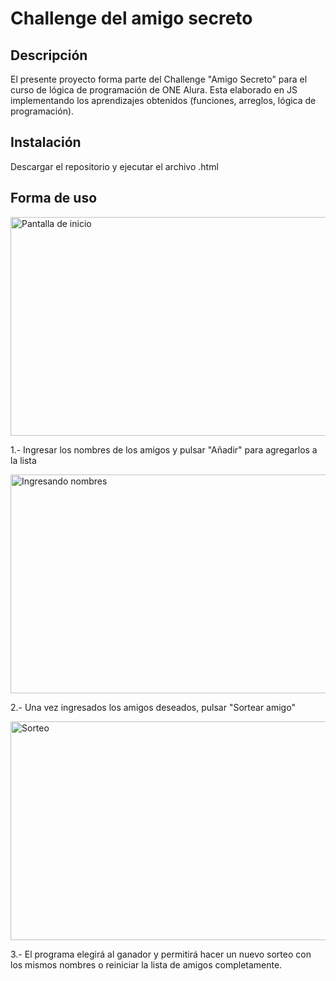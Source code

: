 # Challenge del amigo secreto

## Descripción

El presente proyecto forma parte del Challenge "Amigo Secreto" para el curso de lógica de programación de ONE Alura. Esta elaborado en JS implementando los aprendizajes obtenidos (funciones, arreglos, lógica de programación).

## Instalación

Descargar el repositorio y ejecutar el archivo .html

## Forma de uso

<img width="600" height="350" alt="Pantalla de inicio" src="https://github.com/user-attachments/assets/d2c27eae-4b69-4baa-b9e4-e19211507e10" />

1.- Ingresar los nombres de los amigos y pulsar "Añadir" para agregarlos a la lista

<img width="600" height="350" alt="Ingresando nombres" src="https://github.com/user-attachments/assets/f773ebc5-e445-4a8d-9fd3-7022db1cb53e" />

2.- Una vez ingresados los amigos deseados, pulsar "Sortear amigo"

<img width="600" height="350" alt="Sorteo" src="https://github.com/user-attachments/assets/5c2378ec-d4a5-4d7a-99dd-97c1d3aebc19" />

3.- El programa elegirá al ganador y permitirá hacer un nuevo sorteo con los mismos nombres o reiniciar la lista de amigos completamente.




